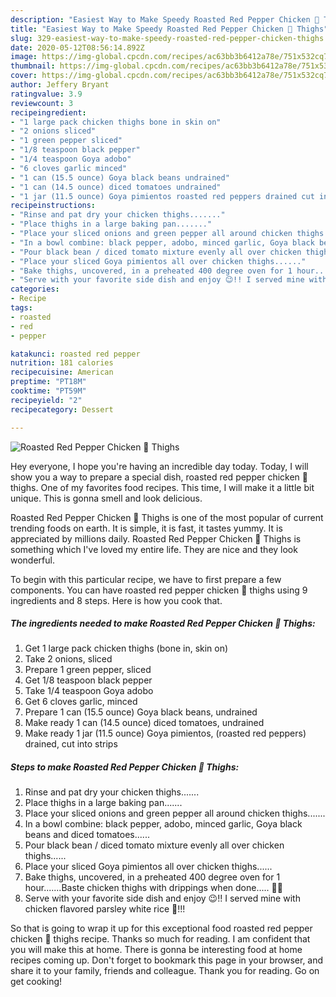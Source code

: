 ```yaml
---
description: "Easiest Way to Make Speedy Roasted Red Pepper Chicken 🐔 Thighs"
title: "Easiest Way to Make Speedy Roasted Red Pepper Chicken 🐔 Thighs"
slug: 329-easiest-way-to-make-speedy-roasted-red-pepper-chicken-thighs
date: 2020-05-12T08:56:14.892Z
image: https://img-global.cpcdn.com/recipes/ac63bb3b6412a78e/751x532cq70/roasted-red-pepper-chicken-🐔-thighs-recipe-main-photo.jpg
thumbnail: https://img-global.cpcdn.com/recipes/ac63bb3b6412a78e/751x532cq70/roasted-red-pepper-chicken-🐔-thighs-recipe-main-photo.jpg
cover: https://img-global.cpcdn.com/recipes/ac63bb3b6412a78e/751x532cq70/roasted-red-pepper-chicken-🐔-thighs-recipe-main-photo.jpg
author: Jeffery Bryant
ratingvalue: 3.9
reviewcount: 3
recipeingredient:
- "1 large pack chicken thighs bone in skin on"
- "2 onions sliced"
- "1 green pepper sliced"
- "1/8 teaspoon black pepper"
- "1/4 teaspoon Goya adobo"
- "6 cloves garlic minced"
- "1 can (15.5 ounce) Goya black beans undrained"
- "1 can (14.5 ounce) diced tomatoes undrained"
- "1 jar (11.5 ounce) Goya pimientos roasted red peppers drained cut into strips"
recipeinstructions:
- "Rinse and pat dry your chicken thighs......."
- "Place thighs in a large baking pan......."
- "Place your sliced onions and green pepper all around chicken thighs......."
- "In a bowl combine: black pepper, adobo, minced garlic, Goya black beans and diced tomatoes......"
- "Pour black bean / diced tomato mixture evenly all over chicken thighs......"
- "Place your sliced Goya pimientos all over chicken thighs......"
- "Bake thighs, uncovered, in a preheated 400 degree oven for 1 hour.......Baste chicken thighs with drippings when done..... 🤩😋"
- "Serve with your favorite side dish and enjoy 😉!! I served mine with chicken flavored parsley white rice 🍚!!!"
categories:
- Recipe
tags:
- roasted
- red
- pepper

katakunci: roasted red pepper 
nutrition: 181 calories
recipecuisine: American
preptime: "PT18M"
cooktime: "PT59M"
recipeyield: "2"
recipecategory: Dessert

---
```



![Roasted Red Pepper Chicken 🐔 Thighs](https://img-global.cpcdn.com/recipes/ac63bb3b6412a78e/751x532cq70/roasted-red-pepper-chicken-🐔-thighs-recipe-main-photo.jpg)

Hey everyone, I hope you're having an incredible day today. Today, I will show you a way to prepare a special dish, roasted red pepper chicken 🐔 thighs. One of my favorites food recipes. This time, I will make it a little bit unique. This is gonna smell and look delicious.

Roasted Red Pepper Chicken 🐔 Thighs is one of the most popular of current trending foods on earth. It is simple, it is fast, it tastes yummy. It is appreciated by millions daily. Roasted Red Pepper Chicken 🐔 Thighs is something which I've loved my entire life. They are nice and they look wonderful.




To begin with this particular recipe, we have to first prepare a few components. You can have roasted red pepper chicken 🐔 thighs using 9 ingredients and 8 steps. Here is how you cook that.

##### The ingredients needed to make Roasted Red Pepper Chicken 🐔 Thighs:

1. Get 1 large pack chicken thighs (bone in, skin on)
1. Take 2 onions, sliced
1. Prepare 1 green pepper, sliced
1. Get 1/8 teaspoon black pepper
1. Take 1/4 teaspoon Goya adobo
1. Get 6 cloves garlic, minced
1. Prepare 1 can (15.5 ounce) Goya black beans, undrained
1. Make ready 1 can (14.5 ounce) diced tomatoes, undrained
1. Make ready 1 jar (11.5 ounce) Goya pimientos, (roasted red peppers) drained, cut into strips




##### Steps to make Roasted Red Pepper Chicken 🐔 Thighs:

1. Rinse and pat dry your chicken thighs.......
1. Place thighs in a large baking pan.......
1. Place your sliced onions and green pepper all around chicken thighs.......
1. In a bowl combine: black pepper, adobo, minced garlic, Goya black beans and diced tomatoes......
1. Pour black bean / diced tomato mixture evenly all over chicken thighs......
1. Place your sliced Goya pimientos all over chicken thighs......
1. Bake thighs, uncovered, in a preheated 400 degree oven for 1 hour.......Baste chicken thighs with drippings when done..... 🤩😋
1. Serve with your favorite side dish and enjoy 😉!! I served mine with chicken flavored parsley white rice 🍚!!!




So that is going to wrap it up for this exceptional food roasted red pepper chicken 🐔 thighs recipe. Thanks so much for reading. I am confident that you will make this at home. There is gonna be interesting food at home recipes coming up. Don't forget to bookmark this page in your browser, and share it to your family, friends and colleague. Thank you for reading. Go on get cooking!
